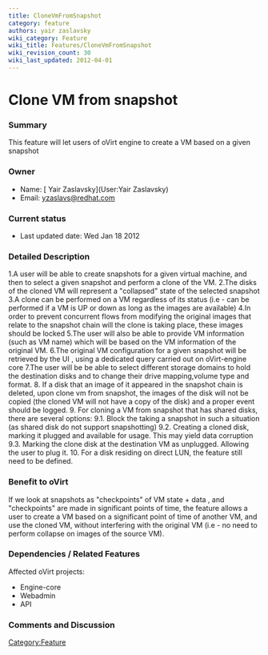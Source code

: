 ```yaml
---
title: CloneVmFromSnapshot
category: feature
authors: yair zaslavsky
wiki_category: Feature
wiki_title: Features/CloneVmFromSnapshot
wiki_revision_count: 30
wiki_last_updated: 2012-04-01
---
```


# Clone VM from snapshot

### Summary

This feature will let users of oVirt engine to create a VM based on a given snapshot

### Owner

*   Name: [ Yair Zaslavsky](User:Yair Zaslavsky)
*   Email: <yzaslavs@redhat.com>

### Current status

*   Last updated date: Wed Jan 18 2012

### Detailed Description

1.A user will be able to create snapshots for a given virtual machine, and then to select a given snapshot and perform a clone of the VM.
2.The disks of the cloned VM will represent a "collapsed" state of the selected snapshot
3.A clone can be performed on a VM regardless of its status (i.e - can be performed if a VM is UP or down as long as the images are available)
4.In order to prevent concurrent flows from modifying the original images that relate to the snapshot chain will the clone is taking place, these images should be locked
5.The user will also be able to provide VM information (such as VM name) which will be based on the VM information of the original VM.
6.The original VM configuration for a given snapshot will be retrieved by the UI , using a dedicated query carried out on oVirt-engine core
7.The user will be be able to select different storage domains to hold the destination disks and to change their drive mapping,volume type and format.
8. If a disk that an image of it appeared in the snapshot chain is deleted, upon clone vm from snapshot, the images of the disk will not be copied
(the cloned VM will not have a copy of the disk) and a proper event should be logged.
9. For cloning a VM from snapshot that has shared disks, there are several options:
9.1. Block the taking a snapshot in such a situation (as shared disk do not support snapshotting)
9.2. Creating a cloned disk, marking it plugged and available for usage. This may yield data corruption
9.3. Marking the clone disk at the destination VM as unplugged. Allowing the user to plug it.
10. For a disk residing on direct LUN, the feature still need to be defined.

### Benefit to oVirt

If we look at snapshots as "checkpoints" of VM state + data , and "checkpoints" are made in significant points of time, the feature allows a user to create a VM based on a significant point of time of another VM, and use the cloned VM, without interfering with the original VM (i.e - no need to perform collapse on images of the source VM).

### Dependencies / Related Features

Affected oVirt projects:

*   Engine-core
*   Webadmin
*   API

### Comments and Discussion

<Category:Feature>
